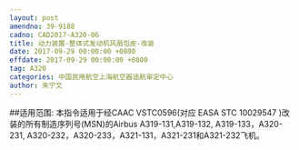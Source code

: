 ```yaml
---
layout: post
amendno: 39-9188
cadno: CAD2017-A320-06
title: 动力装置-整体式发动机风扇包皮-改装
date: 2017-09-29 00:00:00 +0800
effdate: 2017-09-29 00:00:00 +0800
tag: A320
categories: 中国民用航空上海航空器适航审定中心
author: 朱宁文
---
```


##适用范围:
本指令适用于经CAAC VSTC0596(对应 EASA STC 10029547 )改装的所有制造序列号(MSN)的Airbus A319-131,A319-132, A319-133，A320-231, A320-232，A320-233，A321-131，A321-231和A321-232飞机。

